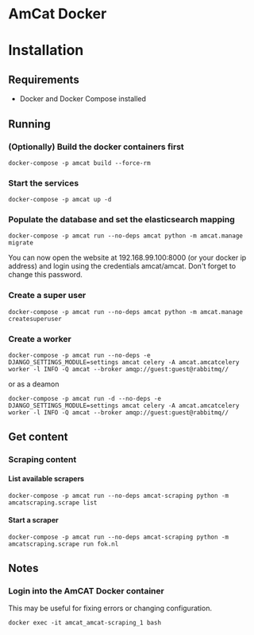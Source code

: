 # AmCat Docker

# Installation

## Requirements
* Docker and Docker Compose installed

## Running

### (Optionally) Build the docker containers first 
```
docker-compose -p amcat build --force-rm
```
### Start the services
```
docker-compose -p amcat up -d
```


### Populate the database and set the elasticsearch mapping
```
docker-compose -p amcat run --no-deps amcat python -m amcat.manage migrate
```

You can now open the website at 192.168.99.100:8000 (or your docker ip address) and login using the credentials amcat/amcat. Don't forget to change this password.

### Create a super user

```
docker-compose -p amcat run --no-deps amcat python -m amcat.manage createsuperuser
```

### Create a worker

```
docker-compose -p amcat run --no-deps -e DJANGO_SETTINGS_MODULE=settings amcat celery -A amcat.amcatcelery worker -l INFO -Q amcat --broker amqp://guest:guest@rabbitmq//
```

or as a deamon

```
docker-compose -p amcat run -d --no-deps -e DJANGO_SETTINGS_MODULE=settings amcat celery -A amcat.amcatcelery worker -l INFO -Q amcat --broker amqp://guest:guest@rabbitmq//
```

## Get content

### Scraping content
#### List available scrapers
```
docker-compose -p amcat run --no-deps amcat-scraping python -m amcatscraping.scrape list
```
#### Start a scraper
```
docker-compose -p amcat run --no-deps amcat-scraping python -m amcatscraping.scrape run fok.nl
```

## Notes

### Login into the AmCAT Docker container

This may be useful for fixing errors or changing configuration.
```
docker exec -it amcat_amcat-scraping_1 bash
```
